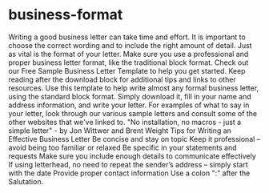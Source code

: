 # business-format
Writing a good business letter can take time and effort. It is important to choose the correct wording and to include the right amount of detail. Just as vital is the format of your letter. Make sure you use a professional and proper business letter format, like the traditional block format. Check out our Free Sample Business Letter Template to help you get started. Keep reading after the download block for additional tips and links to other resources.         Use this template to help write almost any formal business letter, using the standard block format. Simply download it, fill in your name and address information, and write your letter. For examples of what to say in your letter, look through our various sample letters and consult some of the other websites that we've linked to.  "No installation, no macros - just a simple letter" - by Jon Wittwer and Brent Weight  Tips for Writing an Effective Business Letter Be concise and stay on topic Keep it professional – avoid being too familiar or relaxed Be specific in your statements and requests Make sure you include enough details to communicate effectively If using letterhead, no need to repeat the sender’s address – simply start with the date Provide proper contact information Use a colon ":" after the Salutation.
